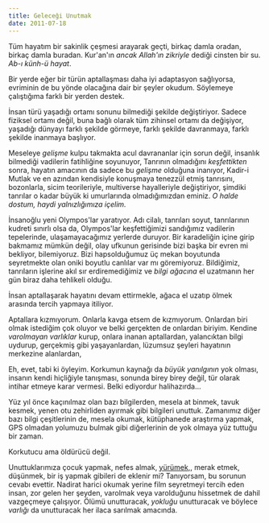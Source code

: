 ```yaml
---
title: Geleceği Unutmak
date: 2011-07-18
---
```


Tüm hayatım bir sakinlik çeşmesi arayarak geçti, birkaç damla oradan,
birkaç damla buradan. Kur'an'ın *ancak Allah'ın zikriyle* dediği cinsten
bir su. *Ab-ı künh-ü hayat*.

Bir yerde eğer bir türün aptallaşması daha iyi adaptasyon sağlıyorsa,
evriminin de bu yönde olacağına dair bir şeyler okudum. Söylemeye
çalıştığıma farklı bir yerden destek.

İnsan türü yaşadığı ortamı sonunu bilmediği şekilde değiştiriyor. Sadece
fiziksel ortamı değil, buna bağlı olarak tüm zihinsel ortamı da
değişiyor, yaşadığı dünyayı farklı şekilde görmeye, farklı şekilde
davranmaya, farklı şekilde inanmaya başlıyor.

Meseleye *gelişme* kulpu takmakta acul davrananlar için sorun değil,
insanlık bilmediği vadilerin fatihliğine soyunuyor, Tanrının olmadığını
*keşfettikten* sonra, hayatın amacının da sadece bu *gelişme* olduğuna
inanıyor, Kadir-i Mutlak ve en azından kendisiyle konuşmaya tenezzül
etmiş tanrısını, bozonlarla, sicim teorileriyle, multiverse hayalleriyle
değiştiriyor, şimdiki tanrılar o kadar büyük ki umurlarında
olmadığımızdan eminiz. *O halde dostum, haydi yalnızlığımıza içelim.*

İnsanoğlu yeni Olympos'lar yaratıyor. Adı cilalı, tanrıları soyut,
tanrılarının kudreti sınırlı olsa da, Olympos'lar keşfettiğimizi
sandığımız vadilerin tepelerinde, ulaşamayacağımız yerlerde duruyor. Bir
karadeliğin içine girip bakmamız mümkün değil, olay ufkunun gerisinde
bizi başka bir evren mi bekliyor, bilemiyoruz. Bizi hapsolduğumuz üç
mekan boyutunda seyretmekte olan oniki boyutlu canlılar var mı
göremiyoruz. Bildiğimiz, tanrıların işlerine akıl sır erdiremediğimiz ve
*bilgi ağacına* el uzatmanın her gün biraz daha tehlikeli olduğu.

İnsan aptallaşarak hayatını devam ettirmekle, ağaca el uzatıp ölmek
arasında tercih yapmaya itiliyor.

Aptallara kızmıyorum. Onlarla kavga etsem de kızmıyorum. Onlardan biri
olmak istediğim çok oluyor ve belki gerçekten de onlardan biriyim.
Kendine *varolmayan varlıklar* kurup, onlara inanan aptallardan,
yalancıktan bilgi uydurup, gerçekmiş gibi yaşayanlardan, lüzumsuz
şeyleri hayatının merkezine alanlardan,

Eh, evet, tabi ki öyleyim. Korkumun kaynağı da *büyük yanılgının* yok
olması, insanın kendi hiçliğiyle tanışması, sonunda birey birey değil,
tür olarak intihar etmeye karar vermesi. Belki ediyordur halihazırda…

Yüz yıl önce kaçınılmaz olan bazı bilgilerden, mesela at binmek, tavuk
kesmek, yenen otu zehirliden ayırmak gibi bilgileri unuttuk. Zamanımız
diğer bazı bilgi çeşitlerinin de, mesela okumak, kütüphanede araştırma
yapmak, GPS olmadan yolumuzu bulmak gibi diğerlerinin de yok olmaya yüz
tuttuğu bir zaman.

Korkutucu ama öldürücü değil.

Unuttuklarımıza çocuk yapmak, nefes almak,
[yürümek,](http://en.wikipedia.org/wiki/Powered_exoskeleton), merak
etmek, düşünmek, bir iş yapmak gibileri de eklenir mi? Tanıyorsam, bu
sorunun cevabı evettir. Nadirat harici okumak yerine film seyretmeyi
tercih eden insan, zor gelen her şeyden, varolmak veya varolduğunu
hissetmek de dahil vazgeçmeye çalışıyor. Ölümü unutturacak, *yokluğu*
unutturacak ve böylece *varlığı* da unutturacak her ilaca sarılmak
amacında.

